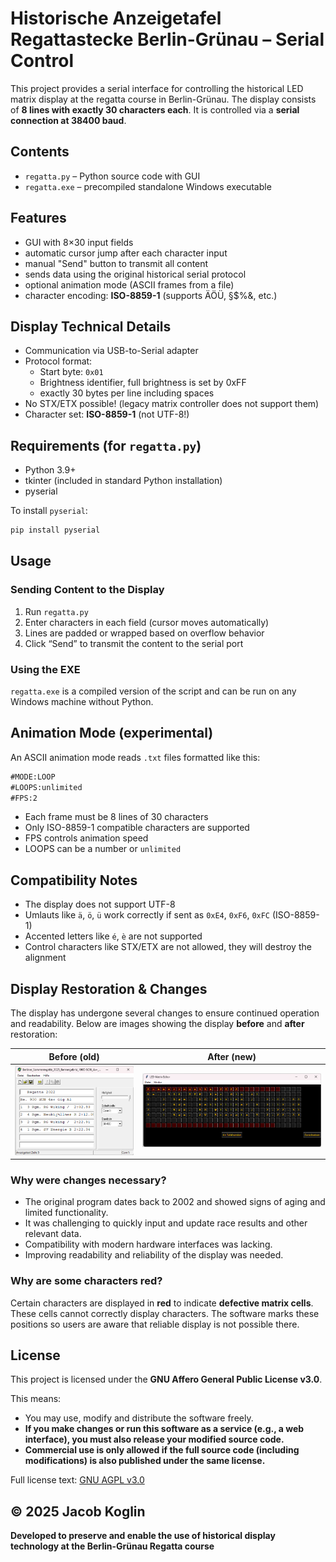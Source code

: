 # Historische Anzeigetafel Regattastecke Berlin-Grünau – Serial Control 

This project provides a serial interface for controlling the historical LED matrix display at the regatta course in Berlin-Grünau. The display consists of **8 lines with exactly 30 characters each**. It is controlled via a **serial connection at 38400 baud**.

## Contents

- `regatta.py` – Python source code with GUI
- `regatta.exe` – precompiled standalone Windows executable

## Features

- GUI with 8×30 input fields
- automatic cursor jump after each character input
- manual "Send" button to transmit all content
- sends data using the original historical serial protocol
- optional animation mode (ASCII frames from a file)
- character encoding: **ISO-8859-1** (supports ÄÖÜ, §$%&, etc.)

## Display Technical Details

- Communication via USB-to-Serial adapter
- Protocol format:
  - Start byte: `0x01`
  - Brightness identifier, full brightness is set by 0xFF
  - exactly 30 bytes per line including spaces
- No STX/ETX possible! (legacy matrix controller does not support them)
- Character set: **ISO-8859-1** (not UTF-8!)

## Requirements (for `regatta.py`)

- Python 3.9+
- tkinter (included in standard Python installation)
- pyserial

To install `pyserial`:
```bash
pip install pyserial
```

## Usage

### Sending Content to the Display

1. Run `regatta.py`
2. Enter characters in each field (cursor moves automatically)
3. Lines are padded or wrapped based on overflow behavior
4. Click “Send” to transmit the content to the serial port

### Using the EXE

`regatta.exe` is a compiled version of the script and can be run on any Windows machine without Python.

## Animation Mode (experimental)

An ASCII animation mode reads `.txt` files formatted like this:

```txt
#MODE:LOOP
#LOOPS:unlimited
#FPS:2

```
- Each frame must be 8 lines of 30 characters
- Only ISO-8859-1 compatible characters are supported
- FPS controls animation speed
- LOOPS can be a number or `unlimited`


## Compatibility Notes

- The display does not support UTF-8
- Umlauts like `ä`, `ö`, `ü` work correctly if sent as `0xE4`, `0xF6`, `0xFC` (ISO-8859-1)
- Accented letters like `é`, `è` are not supported
- Control characters like STX/ETX are not allowed, they will destroy the alignment

## Display Restoration & Changes

The display has undergone several changes to ensure continued operation and readability. Below are images showing the display **before** and **after** restoration:

| Before (old) | After (new) |
|:------------:|:-----------:|
| ![Old Display](/img/old.png) | ![New Display](/img/new.png) |

### Why were changes necessary?

- The original program dates back to 2002 and showed signs of aging and limited functionality.
- It was challenging to quickly input and update race results and other relevant data.
- Compatibility with modern hardware interfaces was lacking.
- Improving readability and reliability of the display was needed.

### Why are some characters red?

Certain characters are displayed in **red** to indicate **defective matrix cells**. These cells cannot correctly display characters. The software marks these positions so users are aware that reliable display is not possible there.
## License

This project is licensed under the **GNU Affero General Public License v3.0**.

This means:
- You may use, modify and distribute the software freely.
- **If you make changes or run this software as a service (e.g., a web interface), you must also release your modified source code.**
- **Commercial use is only allowed if the full source code (including modifications) is also published under the same license.**

Full license text: [GNU AGPL v3.0](https://www.gnu.org/licenses/agpl-3.0.html)

© 2025 Jacob Koglin
---

**Developed to preserve and enable the use of historical display technology at the Berlin-Grünau Regatta course**
